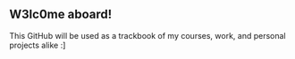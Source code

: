 W3lc0me aboard!
---
This GitHub will be used as a trackbook of my courses, work, and personal projects alike :]